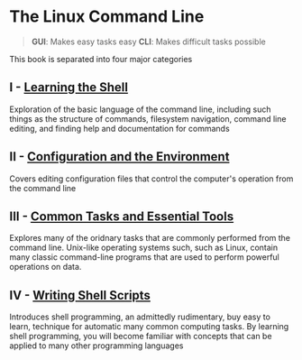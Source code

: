 # The Linux Command Line

> **GUI**: Makes easy tasks easy
> **CLI**: Makes difficult tasks possible

This book is separated into four major categories

## I - [Learning the Shell](SectionI/LearningTheShell.md)

Exploration of the basic language of the command line, including such things as the structure of commands, filesystem navigation, command line editing, and finding help and documentation for commands

## II - [Configuration and the Environment]()

Covers editing configuration files that control the computer's operation from the command line

## III - [Common Tasks and Essential Tools]()

Explores many of the oridnary tasks that are commonly performed from the command line. Unix-like operating systems such, such as Linux, contain many classic command-line programs that are used to perform powerful operations on data.

## IV - [Writing Shell Scripts]()

Introduces shell programming, an admittedly rudimentary, buy easy to learn, technique for automatic many common computing tasks. By learning shell programming, you will become familiar with concepts that can be applied to many other programming languages
